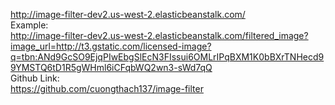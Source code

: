 http://image-filter-dev2.us-west-2.elasticbeanstalk.com/  
Example:  
http://image-filter-dev2.us-west-2.elasticbeanstalk.com/filtered_image?image_url=http://t3.gstatic.com/licensed-image?q=tbn:ANd9GcSO9EjqPIwEbgSlEcN3FIssui6OMLrIPqBXM1K0bBXrTNHecd99YMSTQ6tD1R5gWHml6iCFqbWQ2wn3-sWd7qQ  
Github Link:  
https://github.com/cuongthach137/image-filter
